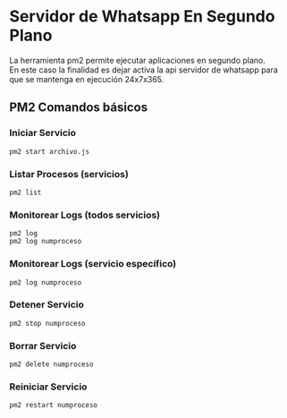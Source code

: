 # Servidor de Whatsapp En Segundo Plano
La herramienta pm2 permite ejecutar aplicaciones en segundo plano.   
En este caso la finalidad es dejar activa la api servidor de whatsapp para que se mantenga en ejecución 24x7x365.   

## PM2 Comandos básicos

### Iniciar Servicio
````
pm2 start archivo.js
````

### Listar Procesos (servicios)
````
pm2 list
````

### Monitorear Logs (todos servicios)
````
pm2 log
pm2 log numproceso
````

### Monitorear Logs (servicio específico)
````
pm2 log numproceso
````

### Detener Servicio
````
pm2 stop numproceso
````

### Borrar Servicio
````
pm2 delete numproceso
````

### Reiniciar Servicio
````
pm2 restart numproceso
````

